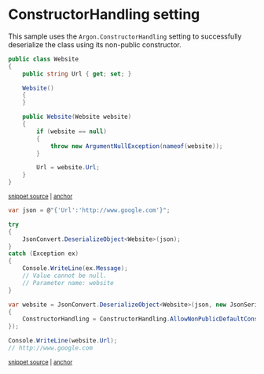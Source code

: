 # ConstructorHandling setting

This sample uses the `Argon.ConstructorHandling` setting to successfully deserialize the class using its non-public constructor.

<!-- snippet: DeserializeConstructorHandlingTypes -->
<a id='snippet-deserializeconstructorhandlingtypes'></a>
```cs
public class Website
{
    public string Url { get; set; }

    Website()
    {
    }

    public Website(Website website)
    {
        if (website == null)
        {
            throw new ArgumentNullException(nameof(website));
        }

        Url = website.Url;
    }
}
```
<sup><a href='/src/Tests/Documentation/Samples/Serializer/DeserializeConstructorHandling.cs#L28-L47' title='Snippet source file'>snippet source</a> | <a href='#snippet-deserializeconstructorhandlingtypes' title='Start of snippet'>anchor</a></sup>
<!-- endSnippet -->

<!-- snippet: DeserializeConstructorHandlingUsage -->
<a id='snippet-deserializeconstructorhandlingusage'></a>
```cs
var json = @"{'Url':'http://www.google.com'}";

try
{
    JsonConvert.DeserializeObject<Website>(json);
}
catch (Exception ex)
{
    Console.WriteLine(ex.Message);
    // Value cannot be null.
    // Parameter name: website
}

var website = JsonConvert.DeserializeObject<Website>(json, new JsonSerializerSettings
{
    ConstructorHandling = ConstructorHandling.AllowNonPublicDefaultConstructor
});

Console.WriteLine(website.Url);
// http://www.google.com
```
<sup><a href='/src/Tests/Documentation/Samples/Serializer/DeserializeConstructorHandling.cs#L52-L73' title='Snippet source file'>snippet source</a> | <a href='#snippet-deserializeconstructorhandlingusage' title='Start of snippet'>anchor</a></sup>
<!-- endSnippet -->
